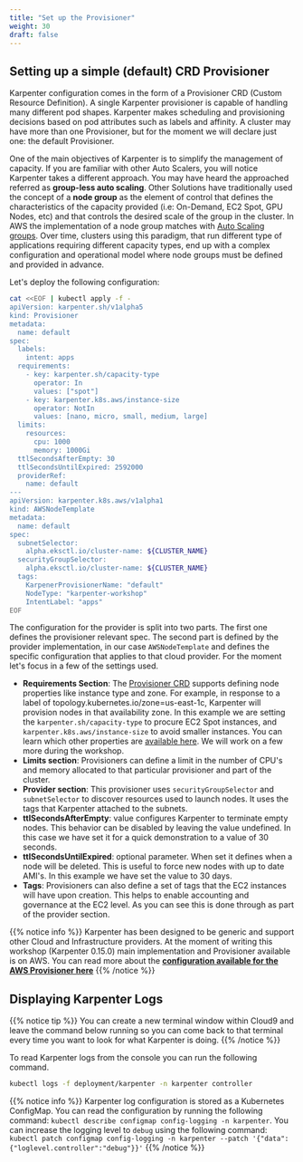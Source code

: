 ```yaml
---
title: "Set up the Provisioner"
weight: 30
draft: false
---
```



## Setting up a simple (default) CRD Provisioner

Karpenter configuration comes in the form of a Provisioner CRD (Custom Resource Definition).
A single Karpenter provisioner is capable of handling many different pod shapes. Karpenter makes scheduling and provisioning decisions based on pod attributes such as labels and affinity. A cluster may have more than one Provisioner, but for the moment we will declare just one: the default Provisioner. 

One of the main objectives of Karpenter is to simplify the management of capacity. If you are familiar with other Auto Scalers, you will notice Karpenter takes a different approach. You may have heard the approached referred as **group-less auto scaling**. Other Solutions have traditionally used the concept of a **node group** as the element of control that defines the characteristics of the capacity provided (i.e: On-Demand, EC2 Spot, GPU Nodes, etc) and that controls the desired scale of the group in the cluster. In AWS the implementation of a node group matches with [Auto Scaling groups](https://docs.aws.amazon.com/autoscaling/ec2/userguide/AutoScalingGroup.html). Over time, clusters using this paradigm, that run different type of applications requiring different capacity types, end up with a complex configuration and operational model where node groups must be defined and provided in advance. 


Let's deploy the following configuration:
```bash
cat <<EOF | kubectl apply -f -
apiVersion: karpenter.sh/v1alpha5
kind: Provisioner
metadata:
  name: default
spec:
  labels:
    intent: apps
  requirements:
    - key: karpenter.sh/capacity-type
      operator: In
      values: ["spot"]
    - key: karpenter.k8s.aws/instance-size
      operator: NotIn
      values: [nano, micro, small, medium, large]
  limits:
    resources:
      cpu: 1000
      memory: 1000Gi
  ttlSecondsAfterEmpty: 30
  ttlSecondsUntilExpired: 2592000
  providerRef:
    name: default
---
apiVersion: karpenter.k8s.aws/v1alpha1
kind: AWSNodeTemplate
metadata:
  name: default
spec:
  subnetSelector:
    alpha.eksctl.io/cluster-name: ${CLUSTER_NAME}
  securityGroupSelector:
    alpha.eksctl.io/cluster-name: ${CLUSTER_NAME}
  tags:
    KarpenerProvisionerName: "default"
    NodeType: "karpenter-workshop"
    IntentLabel: "apps"
EOF

```

The configuration for the provider is split into two parts. The first one defines the provisioner relevant spec. The second part is defined by the provider implementation, in our case `AWSNodeTemplate` and defines the specific configuration that applies to that cloud provider. For the moment let's focus in a few of the settings used.

* **Requirements Section**: The [Provisioner CRD](https://karpenter.sh/docs/provisioner-crd/) supports defining node properties like instance type and zone. For example, in response to a label of topology.kubernetes.io/zone=us-east-1c, Karpenter will provision nodes in that availability zone. In this example we are setting the `karpenter.sh/capacity-type` to procure EC2 Spot instances, and  `karpenter.k8s.aws/instance-size` to avoid smaller instances. You can learn which other properties are [available here](https://karpenter.sh/v0.15.0/tasks/scheduling/#selecting-nodes). We will work on a few more during the workshop.
* **Limits section**: Provisioners can define a limit in the number of CPU's and memory allocated to that particular provisioner and part of the cluster.
* **Provider section**: This provisioner uses `securityGroupSelector` and `subnetSelector` to discover resources used to launch nodes. It uses the tags that Karpenter attached to the subnets.
* **ttlSecondsAfterEmpty**: value configures Karpenter to terminate empty nodes. This behavior can be disabled by leaving the value undefined. In this case we have set it for a quick demonstration to a value of 30 seconds.
* **ttlSecondsUntilExpired**: optional parameter. When set it defines when a node will be deleted. This is useful to force new nodes with up to date AMI's. In this example we have set the value to 30 days.
* **Tags**: Provisioners can also define a set of tags that the EC2 instances will have upon creation. This helps to enable accounting and governance at the EC2 level. As you can see this is done through as part of the provider section.

{{% notice info %}}
Karpenter has been designed to be generic and support other Cloud and Infrastructure providers. At the moment of writing this workshop (Karpenter 0.15.0) main implementation and Provisioner available is on AWS. You can read more about the **[configuration available for the AWS Provisioner here](https://karpenter.sh/docs/aws/)**
{{% /notice %}}

## Displaying Karpenter Logs

{{% notice tip %}}
You can create a new terminal window within Cloud9 and leave the command below running so you can come back to that terminal every time you want to look for what Karpenter is doing.
{{% /notice %}}

To read Karpenter logs from the console you can run the following command.

```bash
kubectl logs -f deployment/karpenter -n karpenter controller
```

{{% notice info %}}
Karpenter log configuration is stored as a Kubernetes ConfigMap. You can read the configuration by running the following command: 
`kubectl describe configmap config-logging -n karpenter`.
You can increase the logging level to `debug` using the following command: 
`kubectl patch configmap config-logging -n karpenter --patch '{"data":{"loglevel.controller":"debug"}}'`
{{% /notice %}}

